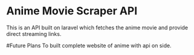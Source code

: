 # Anime Movie Scraper API
This is an API built on laravel which fetches the anime movie and provide direct streaming links.

#Future Plans
To built complete website of anime with api on side.
